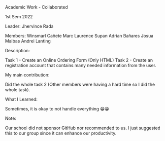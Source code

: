 Academic Work - Collaborated 

1st Sem 2022

Leader:  Jhervince Rada

Members: Winsmarl Cañete
         Marc Laurence Supan
         Adrian Bañares
         Josua Malbas
         Andrei Lanting
         
         
Description: 

  Task 1 - Create an Online Ordering Form (Only HTML)
  Task 2 - Create an registration account that contains many needed information from the user.
         
         
My main contribution:
        
   Did the whole task 2 (Other members were having a hard time so I did the whole task).
   

What I Learned:

   Sometimes, it is okay to not handle everything 😁😁
         
               
Note:

   Our school did not sponsor GitHub nor recommended to us. I just suggested this to our group since it can enhance our productivity.
